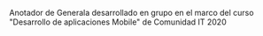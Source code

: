Anotador de Generala desarrollado en grupo en el marco del curso "Desarrollo de aplicaciones Mobile" de Comunidad IT 2020
